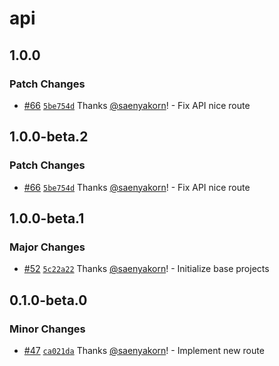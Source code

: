 # api

## 1.0.0

### Patch Changes

- [#66](https://github.com/saenyakorn/monorepo-versioning-gitops/pull/66) [`5be754d`](https://github.com/saenyakorn/monorepo-versioning-gitops/commit/5be754dba9f7dedde9f050f250acd4a73d3099d1) Thanks [@saenyakorn](https://github.com/saenyakorn)! - Fix API nice route

## 1.0.0-beta.2

### Patch Changes

- [#66](https://github.com/saenyakorn/monorepo-versioning-gitops/pull/66) [`5be754d`](https://github.com/saenyakorn/monorepo-versioning-gitops/commit/5be754dba9f7dedde9f050f250acd4a73d3099d1) Thanks [@saenyakorn](https://github.com/saenyakorn)! - Fix API nice route

## 1.0.0-beta.1

### Major Changes

- [#52](https://github.com/saenyakorn/monorepo-versioning-gitops/pull/52) [`5c22a22`](https://github.com/saenyakorn/monorepo-versioning-gitops/commit/5c22a22237b4d7465a98b4d53d618d28b9d6e7e9) Thanks [@saenyakorn](https://github.com/saenyakorn)! - Initialize base projects

## 0.1.0-beta.0

### Minor Changes

- [#47](https://github.com/saenyakorn/monorepo-versioning-gitops/pull/47) [`ca021da`](https://github.com/saenyakorn/monorepo-versioning-gitops/commit/ca021da9b56c9e77b1eeffd5c593bf58c40c58e9) Thanks [@saenyakorn](https://github.com/saenyakorn)! - Implement new route
